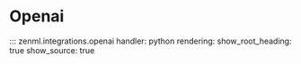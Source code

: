 # Openai

::: zenml.integrations.openai
    handler: python
    rendering:
      show_root_heading: true
      show_source: true
